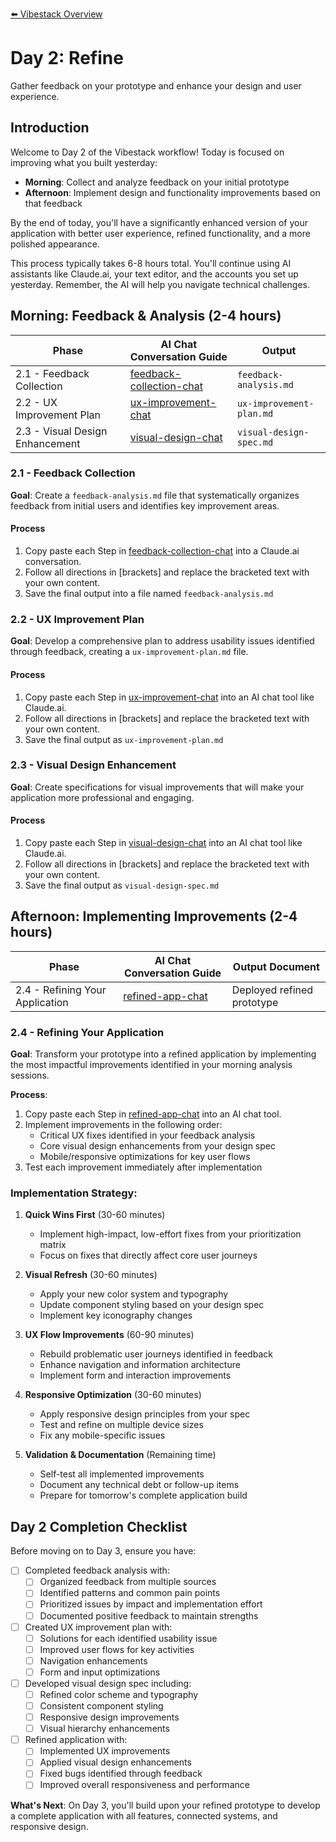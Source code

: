 [⬅️ Vibestack Overview](../README.md)

# Day 2: Refine

Gather feedback on your prototype and enhance your design and user experience.

## Introduction
Welcome to Day 2 of the Vibestack workflow! Today is focused on improving what you built yesterday:
- **Morning**: Collect and analyze feedback on your initial prototype
- **Afternoon**: Implement design and functionality improvements based on that feedback

By the end of today, you'll have a significantly enhanced version of your application with better user experience, refined functionality, and a more polished appearance.

This process typically takes 6-8 hours total. You'll continue using AI assistants like Claude.ai, your text editor, and the accounts you set up yesterday. Remember, the AI will help you navigate technical challenges.

## Morning: Feedback & Analysis (2-4 hours)

| Phase | AI Chat Conversation Guide | Output |
|-------|-----------------|-----------------|
| 2.1 - Feedback Collection | [feedback-collection-chat](2.1-feedback-collection-chat.md) | `feedback-analysis.md` |
| 2.2 - UX Improvement Plan | [ux-improvement-chat](2.2-ux-improvement-chat.md) | `ux-improvement-plan.md` |
| 2.3 - Visual Design Enhancement | [visual-design-chat](2.3-visual-design-chat.md) | `visual-design-spec.md` |

### 2.1 - Feedback Collection

**Goal**: Create a `feedback-analysis.md` file that systematically organizes feedback from initial users and identifies key improvement areas.

#### Process
1. Copy paste each Step in [feedback-collection-chat](2.1-feedback-collection-chat.md) into a Claude.ai conversation.
2. Follow all directions in [brackets] and replace the bracketed text with your own content.
3. Save the final output into a file named `feedback-analysis.md`

### 2.2 - UX Improvement Plan

**Goal**: Develop a comprehensive plan to address usability issues identified through feedback, creating a `ux-improvement-plan.md` file.

#### Process
1. Copy paste each Step in [ux-improvement-chat](2.2-ux-improvement-chat.md) into an AI chat tool like Claude.ai.
2. Follow all directions in [brackets] and replace the bracketed text with your own content.
3. Save the final output as `ux-improvement-plan.md`

### 2.3 - Visual Design Enhancement

**Goal**: Create specifications for visual improvements that will make your application more professional and engaging.

#### Process
1. Copy paste each Step in [visual-design-chat](2.3-visual-design-chat.md) into an AI chat tool like Claude.ai.
2. Follow all directions in [brackets] and replace the bracketed text with your own content.
3. Save the final output as `visual-design-spec.md`

## Afternoon: Implementing Improvements (2-4 hours)

| Phase | AI Chat Conversation Guide | Output Document |
|-------|-----------------|-----------------|
| 2.4 - Refining Your Application | [refined-app-chat](2.4-refined-app-chat.md) | Deployed refined prototype |

### 2.4 - Refining Your Application

**Goal**: Transform your prototype into a refined application by implementing the most impactful improvements identified in your morning analysis sessions.

**Process**:
1. Copy paste each Step in [refined-app-chat](2.4-refined-app-chat.md) into an AI chat tool.
2. Implement improvements in the following order:
   - Critical UX fixes identified in your feedback analysis
   - Core visual design enhancements from your design spec
   - Mobile/responsive optimizations for key user flows
3. Test each improvement immediately after implementation

### Implementation Strategy:

1. **Quick Wins First** (30-60 minutes)
   - Implement high-impact, low-effort fixes from your prioritization matrix
   - Focus on fixes that directly affect core user journeys

2. **Visual Refresh** (30-60 minutes)
   - Apply your new color system and typography
   - Update component styling based on your design spec
   - Implement key iconography changes

3. **UX Flow Improvements** (60-90 minutes)
   - Rebuild problematic user journeys identified in feedback
   - Enhance navigation and information architecture
   - Implement form and interaction improvements

4. **Responsive Optimization** (30-60 minutes)
   - Apply responsive design principles from your spec
   - Test and refine on multiple device sizes
   - Fix any mobile-specific issues

5. **Validation & Documentation** (Remaining time)
   - Self-test all implemented improvements
   - Document any technical debt or follow-up items
   - Prepare for tomorrow's complete application build

## Day 2 Completion Checklist

Before moving on to Day 3, ensure you have:

- [ ] Completed feedback analysis with:
  - [ ] Organized feedback from multiple sources
  - [ ] Identified patterns and common pain points
  - [ ] Prioritized issues by impact and implementation effort
  - [ ] Documented positive feedback to maintain strengths

- [ ] Created UX improvement plan with:
  - [ ] Solutions for each identified usability issue
  - [ ] Improved user flows for key activities
  - [ ] Navigation enhancements
  - [ ] Form and input optimizations

- [ ] Developed visual design spec including:
  - [ ] Refined color scheme and typography
  - [ ] Consistent component styling
  - [ ] Responsive design improvements
  - [ ] Visual hierarchy enhancements

- [ ] Refined application with:
  - [ ] Implemented UX improvements
  - [ ] Applied visual design enhancements
  - [ ] Fixed bugs identified through feedback
  - [ ] Improved overall responsiveness and performance

**What's Next**: On Day 3, you'll build upon your refined prototype to develop a complete application with all features, connected systems, and responsive design.